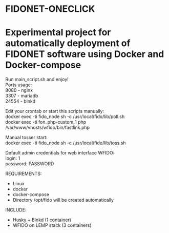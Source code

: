 # FIDONET-ONECLICK
# Experimental project for automatically deployment of FIDONET software using Docker and Docker-compose

Run main_script.sh and enjoy!  
Ports usage:  
8080 - nginx  
3307 - mariadb  
24554 - binkd  

Edit your crontab or start this scripts manually:  
docker exec -ti fido_node sh -c /usr/local/fido/lib/poll.sh  
docker exec -ti fon_php-custom_1 php /var/www/vhosts/wfido/bin/fastlink.php

Manual tosser start:  
docker exec -ti fido_node sh -c /usr/local/fido/lib/toss.sh

Default admin credentials for web interface WFIDO:  
login: 1  
password: PASSWORD

REQUIREMENTS:

- Linux
- docker
- docker-compose
- Directory /opt/fido will be created automatically

INCLUDE:
- Husky + Binkd (1 container)
- WFIDO on LEMP stack (3 containers)